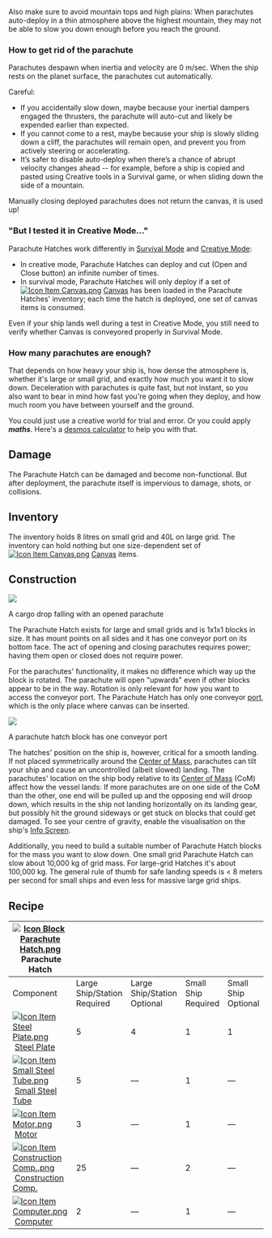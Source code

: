 Also make sure to avoid mountain tops and high plains: When parachutes auto-deploy in a thin atmosphere above the highest mountain, they may not be able to slow you down enough before you reach the ground.

### How to get rid of the parachute

Parachutes despawn when inertia and velocity are 0 m/sec. When the ship rests on the planet surface, the parachutes cut automatically.

Careful:

*   If you accidentally slow down, maybe because your inertial dampers engaged the thrusters, the parachute will auto-cut and likely be expended earlier than expected.
*   If you cannot come to a rest, maybe because your ship is slowly sliding down a cliff, the parachutes will remain open, and prevent you from actively steering or accelerating.
*   It’s safer to disable auto-deploy when there’s a chance of abrupt velocity changes ahead -- for example, before a ship is copied and pasted using Creative tools in a Survival game, or when sliding down the side of a mountain.

Manually closing deployed parachutes does not return the canvas, it is used up!

### "But I tested it in Creative Mode..."

Parachute Hatches work differently in [Survival Mode](https://spaceengineers.wiki.gg/wiki/Survival_Mode "Survival Mode") and [Creative Mode](https://spaceengineers.wiki.gg/wiki/Creative_Mode "Creative Mode"):

*   In creative mode, Parachute Hatches can deploy and cut (Open and Close button) an infinite number of times.
*   In survival mode, Parachute Hatches will only deploy if a set of  [![Icon Item Canvas.png](https://spaceengineers.wiki.gg/images/thumb/8/84/Icon_Item_Canvas.png/21px-Icon_Item_Canvas.png?88f865)](https://spaceengineers.wiki.gg/wiki/Canvas "Canvas") [Canvas](https://spaceengineers.wiki.gg/wiki/Canvas "Canvas") has been loaded in the Parachute Hatches' inventory; each time the hatch is deployed, one set of canvas items is consumed.

Even if your ship lands well during a test in Creative Mode, you still need to verify whether Canvas is conveyored properly in Survival Mode.

### How many parachutes are enough?

That depends on how heavy your ship is, how dense the atmosphere is, whether it's large or small grid, and exactly how much you want it to slow down. Deceleration with parachutes is quite fast, but not instant, so you also want to bear in mind how fast you're going when they deploy, and how much room you have between yourself and the ground.

You could just use a creative world for trial and error. Or you could apply _**maths**_. Here's a [desmos calculator](https://www.desmos.com/calculator/kushoykgus) to help you with that.

## Damage

The Parachute Hatch can be damaged and become non-functional. But after deployment, the parachute itself is impervious to damage, shots, or collisions.

## Inventory

The inventory holds 8 litres on small grid and 40L on large grid. The inventory can hold nothing but one size-dependent set of  [![Icon Item Canvas.png](https://spaceengineers.wiki.gg/images/thumb/8/84/Icon_Item_Canvas.png/21px-Icon_Item_Canvas.png?88f865)](https://spaceengineers.wiki.gg/wiki/Canvas "Canvas") [Canvas](https://spaceengineers.wiki.gg/wiki/Canvas "Canvas") items.

## Construction

[![](https://spaceengineers.wiki.gg/images/thumb/d/db/Opened_parachute.png/320px-Opened_parachute.png?fcf046)](https://spaceengineers.wiki.gg/wiki/File:Opened_parachute.png)

A cargo drop falling with an opened parachute

The Parachute Hatch exists for large and small grids and is 1x1x1 blocks in size. It has mount points on all sides and it has one conveyor port on its bottom face. The act of opening and closing parachutes requires power; having them open or closed does not require power.

For the parachutes' functionality, it makes no difference which way up the block is rotated. The parachute will open "upwards" even if other blocks appear to be in the way. Rotation is only relevant for how you want to access the conveyor port. The Parachute Hatch has only one conveyor [port](https://spaceengineers.wiki.gg/wiki/Port "Port"), which is the only place where canvas can be inserted.

[![](https://spaceengineers.wiki.gg/images/thumb/9/9f/Parachute_Hatch_small.jpg/320px-Parachute_Hatch_small.jpg?e34644)](https://spaceengineers.wiki.gg/wiki/File:Parachute_Hatch_small.jpg)

A parachute hatch block has one conveyor port

The hatches' position on the ship is, however, critical for a smooth landing. If not placed symmetrically around the [Center of Mass](https://spaceengineers.wiki.gg/wiki/Center_of_Mass "Center of Mass"), parachutes can tilt your ship and cause an uncontrolled (albeit slowed) landing. The parachutes' location on the ship body relative to its [Center of Mass](https://spaceengineers.wiki.gg/wiki/Center_of_Mass "Center of Mass") (CoM) affect how the vessel lands: If more parachutes are on one side of the CoM than the other, one end will be pulled up and the opposing end will droop down, which results in the ship not landing horizontally on its landing gear, but possibly hit the ground sideways or get stuck on blocks that could get damaged. To see your centre of gravity, enable the visualisation on the ship's [Info Screen](https://spaceengineers.wiki.gg/wiki/Info_Screen "Info Screen").

Additionally, you need to build a suitable number of Parachute Hatch blocks for the mass you want to slow down. One small grid Parachute Hatch can slow about 10,000 kg of grid mass. For large-grid Hatches it's about 100,000 kg. The general rule of thumb for safe landing speeds is < 8 meters per second for small ships and even less for massive large grid ships.

## Recipe

| [![Icon Block Parachute Hatch.png](https://spaceengineers.wiki.gg/images/thumb/5/59/Icon_Block_Parachute_Hatch.png/21px-Icon_Block_Parachute_Hatch.png?73c703)](https://spaceengineers.wiki.gg/wiki/Parachute_Hatch "Parachute Hatch") Parachute Hatch |     |     |     |     |
| --- | --- | --- | --- | --- |
| Component | Large Ship/Station  <br>Required | Large Ship/Station  <br>Optional | Small Ship  <br>Required | Small Ship  <br>Optional |
| [![Icon Item Steel Plate.png](https://spaceengineers.wiki.gg/images/thumb/4/4c/Icon_Item_Steel_Plate.png/21px-Icon_Item_Steel_Plate.png?437e3a)](https://spaceengineers.wiki.gg/wiki/Steel_Plate "Steel Plate") [Steel Plate](https://spaceengineers.wiki.gg/wiki/Steel_Plate "Steel Plate") | 5   | 4   | 1   | 1   |
| [![Icon Item Small Steel Tube.png](https://spaceengineers.wiki.gg/images/thumb/f/f7/Icon_Item_Small_Steel_Tube.png/21px-Icon_Item_Small_Steel_Tube.png?4fe418)](https://spaceengineers.wiki.gg/wiki/Small_Steel_Tube "Small Steel Tube") [Small Steel Tube](https://spaceengineers.wiki.gg/wiki/Small_Steel_Tube "Small Steel Tube") | 5   | —   | 1   | —   |
| [![Icon Item Motor.png](https://spaceengineers.wiki.gg/images/thumb/2/2c/Icon_Item_Motor.png/21px-Icon_Item_Motor.png?4a2f3f)](https://spaceengineers.wiki.gg/wiki/Motor "Motor") [Motor](https://spaceengineers.wiki.gg/wiki/Motor "Motor") | 3   | —   | 1   | —   |
| [![Icon Item Construction Comp..png](https://spaceengineers.wiki.gg/images/thumb/4/45/Icon_Item_Construction_Comp..png/21px-Icon_Item_Construction_Comp..png?cdc26f)](https://spaceengineers.wiki.gg/wiki/Construction_Comp. "Construction Comp.") [Construction Comp.](https://spaceengineers.wiki.gg/wiki/Construction_Comp. "Construction Comp.") | 25  | —   | 2   | —   |
| [![Icon Item Computer.png](https://spaceengineers.wiki.gg/images/thumb/7/72/Icon_Item_Computer.png/21px-Icon_Item_Computer.png?65c1a4)](https://spaceengineers.wiki.gg/wiki/Computer "Computer") [Computer](https://spaceengineers.wiki.gg/wiki/Computer "Computer") | 2   | —   | 1   | —   |